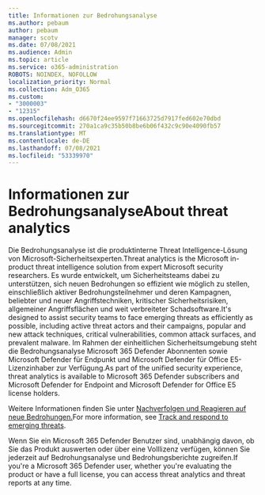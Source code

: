 ```yaml
---
title: Informationen zur Bedrohungsanalyse
ms.author: pebaum
author: pebaum
manager: scotv
ms.date: 07/08/2021
ms.audience: Admin
ms.topic: article
ms.service: o365-administration
ROBOTS: NOINDEX, NOFOLLOW
localization_priority: Normal
ms.collection: Adm_O365
ms.custom:
- "3000003"
- "12315"
ms.openlocfilehash: d6670f24ee9597f71663725d7917fed602e70dbd
ms.sourcegitcommit: 270a1ca9c35b50b8be6b06f432c9c90e4090fb57
ms.translationtype: MT
ms.contentlocale: de-DE
ms.lasthandoff: 07/08/2021
ms.locfileid: "53339970"
---
```

# <a name="about-threat-analytics"></a><span data-ttu-id="9d3c7-102">Informationen zur Bedrohungsanalyse</span><span class="sxs-lookup"><span data-stu-id="9d3c7-102">About threat analytics</span></span>

<span data-ttu-id="9d3c7-103">Die Bedrohungsanalyse ist die produktinterne Threat Intelligence-Lösung von Microsoft-Sicherheitsexperten.</span><span class="sxs-lookup"><span data-stu-id="9d3c7-103">Threat analytics is the Microsoft in-product threat intelligence solution from expert Microsoft security researchers.</span></span> <span data-ttu-id="9d3c7-104">Es wurde entwickelt, um Sicherheitsteams dabei zu unterstützen, sich neuen Bedrohungen so effizient wie möglich zu stellen, einschließlich aktiver Bedrohungsteilnehmer und deren Kampagnen, beliebter und neuer Angriffstechniken, kritischer Sicherheitsrisiken, allgemeiner Angriffsflächen und weit verbreiteter Schadsoftware.</span><span class="sxs-lookup"><span data-stu-id="9d3c7-104">It's designed to assist security teams to face emerging threats as efficiently as possible, including active threat actors and their campaigns, popular and new attack techniques, critical vulnerabilities, common attack surfaces, and prevalent malware.</span></span> <span data-ttu-id="9d3c7-105">Im Rahmen der einheitlichen Sicherheitsumgebung steht die Bedrohungsanalyse Microsoft 365 Defender Abonnenten sowie Microsoft Defender für Endpunkt und Microsoft Defender für Office E5-Lizenzinhaber zur Verfügung.</span><span class="sxs-lookup"><span data-stu-id="9d3c7-105">As part of the unified security experience, threat analytics is available to Microsoft 365 Defender subscribers and Microsoft Defender for Endpoint and Microsoft Defender for Office E5 license holders.</span></span> 

<span data-ttu-id="9d3c7-106">Weitere Informationen finden Sie unter [Nachverfolgen und Reagieren auf neue Bedrohungen.](/microsoft-365/security/defender/threat-analytics)</span><span class="sxs-lookup"><span data-stu-id="9d3c7-106">For more information, see [Track and respond to emerging threats](/microsoft-365/security/defender/threat-analytics).</span></span>

<span data-ttu-id="9d3c7-107">Wenn Sie ein Microsoft 365 Defender Benutzer sind, unabhängig davon, ob Sie das Produkt auswerten oder über eine Volllizenz verfügen, können Sie jederzeit auf Bedrohungsanalyse und Bedrohungsberichte zugreifen.</span><span class="sxs-lookup"><span data-stu-id="9d3c7-107">If you're a Microsoft 365 Defender user, whether you're evaluating the product or have a full license, you can access threat analytics and threat reports at any time.</span></span> 